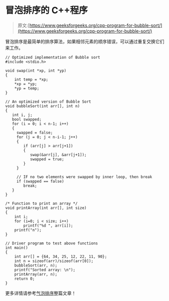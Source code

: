 # 冒泡排序的 C++程序

> 原文:[https://www.geeksforgeeks.org/cpp-program-for-bubble-sort/](https://www.geeksforgeeks.org/cpp-program-for-bubble-sort/)

冒泡排序是最简单的排序算法，如果相邻元素的顺序错误，可以通过重复交换它们来工作。

```
// Optimized implementation of Bubble sort
#include <stdio.h>

void swap(int *xp, int *yp)
{
    int temp = *xp;
    *xp = *yp;
    *yp = temp;
}

// An optimized version of Bubble Sort
void bubbleSort(int arr[], int n)
{
   int i, j;
   bool swapped;
   for (i = 0; i < n-1; i++)
   {
     swapped = false;
     for (j = 0; j < n-i-1; j++)
     {
        if (arr[j] > arr[j+1])
        {
           swap(&arr[j], &arr[j+1]);
           swapped = true;
        }
     }

     // IF no two elements were swapped by inner loop, then break
     if (swapped == false)
        break;
   }
}

/* Function to print an array */
void printArray(int arr[], int size)
{
    int i;
    for (i=0; i < size; i++)
        printf("%d ", arr[i]);
    printf("n");
}

// Driver program to test above functions
int main()
{
    int arr[] = {64, 34, 25, 12, 22, 11, 90};
    int n = sizeof(arr)/sizeof(arr[0]);
    bubbleSort(arr, n);
    printf("Sorted array: \n");
    printArray(arr, n);
    return 0;
}
```

更多详情请参考[气泡排序](https://www.geeksforgeeks.org/bubble-sort/)整篇文章！